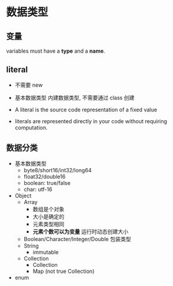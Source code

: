 # 数据类型

## 变量

variables must have a **type** and a **name**.  

## literal

- 不需要 new 
- 基本数据类型 内建数据类型, 不需要通过 class 创建

- A literal is the source code representation of a fixed value
- literals are represented directly in your code without requiring computation.

## 数据分类

- 基本数据类型
	- byte8/short16/int32/long64  
	- float32/double16
	- boolean: true/false
	- char: utf-16
- Object
	- Array
		- 数组是个对象
		- 大小是确定的
		- 元素类型相同
		- **元素个数可以为变量** 运行时动态创建大小
	- Boolean/Character/Integer/Double 包装类型
	- String
		- immutable
	- Collection
		- Collection
		- Map (not true Collection)
- enum
	